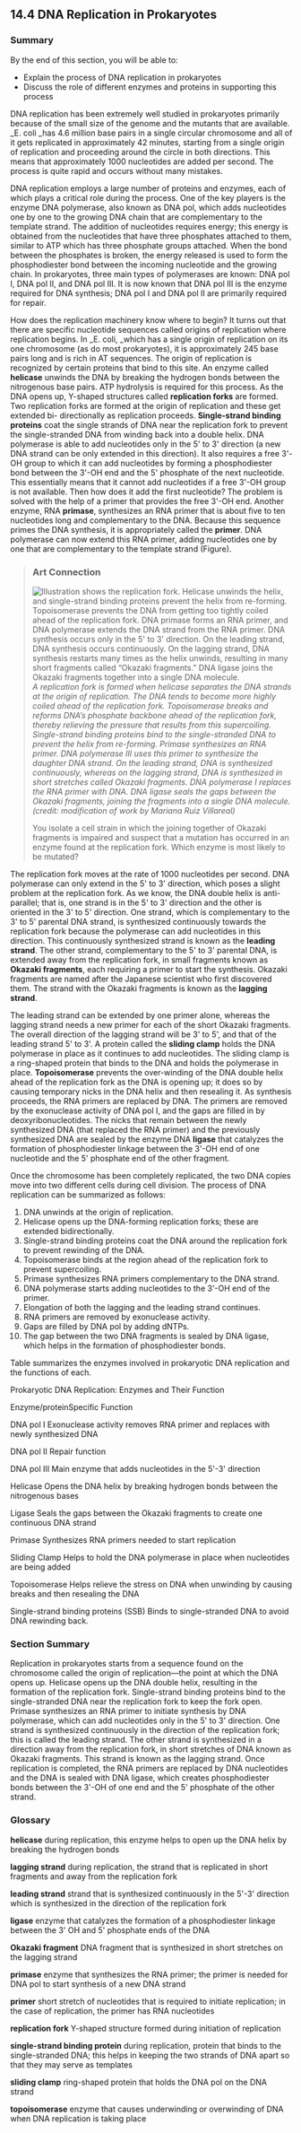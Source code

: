 ##  14.4 DNA Replication in Prokaryotes 

### Summary

By the end of this section, you will be able to: 

  - Explain the process of DNA replication in prokaryotes
  - Discuss the role of different enzymes and proteins in supporting this process

DNA replication has been extremely well studied in prokaryotes primarily because of the small size of the genome and the mutants that are available. _E. coli _has 4.6 million base pairs in a single circular chromosome and all of it gets replicated in approximately 42 minutes, starting from a single origin of replication and proceeding around the circle in both directions. This means that approximately 1000 nucleotides are added per second. The process is quite rapid and occurs without many mistakes.

DNA replication employs a large number of proteins and enzymes, each of which plays a critical role during the process. One of the key players is the enzyme DNA polymerase, also known as DNA pol, which adds nucleotides one by one to the growing DNA chain that are complementary to the template strand. The addition of nucleotides requires energy; this energy is obtained from the nucleotides that have three phosphates attached to them, similar to ATP which has three phosphate groups attached. When the bond between the phosphates is broken, the energy released is used to form the phosphodiester bond between the incoming nucleotide and the growing chain. In prokaryotes, three main types of polymerases are known: DNA pol I, DNA pol II, and DNA pol III. It is now known that DNA pol III is the enzyme required for DNA synthesis; DNA pol I and DNA pol II are primarily required for repair.

How does the replication machinery know where to begin? It turns out that there are specific nucleotide sequences called origins of replication where replication begins. In _E. coli, _which has a single origin of replication on its one chromosome (as do most prokaryotes), it is approximately 245 base pairs long and is rich in AT sequences. The origin of replication is recognized by certain proteins that bind to this site. An enzyme called **helicase** unwinds the DNA by breaking the hydrogen bonds between the nitrogenous base pairs. ATP hydrolysis is required for this process. As the DNA opens up, Y-shaped structures called **replication forks** are formed. Two replication forks are formed at the origin of replication and these get extended bi- directionally as replication proceeds. **Single-strand binding proteins** coat the single strands of DNA near the replication fork to prevent the single-stranded DNA from winding back into a double helix. DNA polymerase is able to add nucleotides only in the 5' to 3' direction (a new DNA strand can be only extended in this direction). It also requires a free 3'-OH group to which it can add nucleotides by forming a phosphodiester bond between the 3'-OH end and the 5' phosphate of the next nucleotide. This essentially means that it cannot add nucleotides if a free 3'-OH group is not available. Then how does it add the first nucleotide? The problem is solved with the help of a primer that provides the free 3'-OH end. Another enzyme, RNA **primase**, synthesizes an RNA primer that is about five to ten nucleotides long and complementary to the DNA. Because this sequence primes the DNA synthesis, it is appropriately called the **primer**. DNA polymerase can now extend this RNA primer, adding nucleotides one by one that are complementary to the template strand (Figure).

> ### Art Connection
> 
> ![Illustration shows the replication fork. Helicase unwinds the helix, and single-strand binding proteins prevent the helix from re-forming. Topoisomerase prevents the DNA from getting too tightly coiled ahead of the replication fork. DNA primase forms an RNA primer, and DNA polymerase extends the DNA strand from the RNA primer. DNA synthesis occurs only in the 5' to 3' direction. On the leading strand, DNA synthesis occurs continuously. On the lagging strand, DNA synthesis restarts many times as the helix unwinds, resulting in many short fragments called “Okazaki fragments.” DNA ligase joins the Okazaki fragments together into a single DNA molecule.][1] _A replication fork is formed when helicase separates the DNA strands at the origin of replication. The DNA tends to become more highly coiled ahead of the replication fork. Topoisomerase breaks and reforms DNA’s phosphate backbone ahead of the replication fork, thereby relieving the pressure that results from this supercoiling. Single-strand binding proteins bind to the single-stranded DNA to prevent the helix from re-forming. Primase synthesizes an RNA primer. DNA polymerase III uses this primer to synthesize the daughter DNA strand. On the leading strand, DNA is synthesized continuously, whereas on the lagging strand, DNA is synthesized in short stretches called Okazaki fragments. DNA polymerase I replaces the RNA primer with DNA. DNA ligase seals the gaps between the Okazaki fragments, joining the fragments into a single DNA molecule. (credit: modification of work by Mariana Ruiz Villareal)_
> 
> You isolate a cell strain in which the joining together of Okazaki fragments is impaired and suspect that a mutation has occurred in an enzyme found at the replication fork. Which enzyme is most likely to be mutated?

The replication fork moves at the rate of 1000 nucleotides per second. DNA polymerase can only extend in the 5' to 3' direction, which poses a slight problem at the replication fork. As we know, the DNA double helix is anti-parallel; that is, one strand is in the 5' to 3' direction and the other is oriented in the 3' to 5' direction. One strand, which is complementary to the 3' to 5' parental DNA strand, is synthesized continuously towards the replication fork because the polymerase can add nucleotides in this direction. This continuously synthesized strand is known as the **leading strand**. The other strand, complementary to the 5' to 3' parental DNA, is extended away from the replication fork, in small fragments known as **Okazaki fragments**, each requiring a primer to start the synthesis. Okazaki fragments are named after the Japanese scientist who first discovered them. The strand with the Okazaki fragments is known as the **lagging strand**.

The leading strand can be extended by one primer alone, whereas the lagging strand needs a new primer for each of the short Okazaki fragments. The overall direction of the lagging strand will be 3' to 5', and that of the leading strand 5' to 3'. A protein called the **sliding clamp** holds the DNA polymerase in place as it continues to add nucleotides. The sliding clamp is a ring-shaped protein that binds to the DNA and holds the polymerase in place. **Topoisomerase** prevents the over-winding of the DNA double helix ahead of the replication fork as the DNA is opening up; it does so by causing temporary nicks in the DNA helix and then resealing it. As synthesis proceeds, the RNA primers are replaced by DNA. The primers are removed by the exonuclease activity of DNA pol I, and the gaps are filled in by deoxyribonucleotides. The nicks that remain between the newly synthesized DNA (that replaced the RNA primer) and the previously synthesized DNA are sealed by the enzyme DNA **ligase** that catalyzes the formation of phosphodiester linkage between the 3'-OH end of one nucleotide and the 5' phosphate end of the other fragment.

Once the chromosome has been completely replicated, the two DNA copies move into two different cells during cell division. The process of DNA replication can be summarized as follows:

  1. DNA unwinds at the origin of replication.
  2. Helicase opens up the DNA-forming replication forks; these are extended bidirectionally.
  3. Single-strand binding proteins coat the DNA around the replication fork to prevent rewinding of the DNA.
  4. Topoisomerase binds at the region ahead of the replication fork to prevent supercoiling.
  5. Primase synthesizes RNA primers complementary to the DNA strand.
  6. DNA polymerase starts adding nucleotides to the 3'-OH end of the primer.
  7. Elongation of both the lagging and the leading strand continues.
  8. RNA primers are removed by exonuclease activity.
  9. Gaps are filled by DNA pol by adding dNTPs.
  10. The gap between the two DNA fragments is sealed by DNA ligase, which helps in the formation of phosphodiester bonds.

  
Table summarizes the enzymes involved in prokaryotic DNA replication and the functions of each.

Prokaryotic DNA Replication: Enzymes and Their Function

Enzyme/proteinSpecific Function

DNA pol I
Exonuclease activity removes RNA primer and replaces with newly synthesized DNA

DNA pol II
Repair function

DNA pol III
Main enzyme that adds nucleotides in the 5'-3' direction

Helicase
Opens the DNA helix by breaking hydrogen bonds between the nitrogenous bases

Ligase
Seals the gaps between the Okazaki fragments to create one continuous DNA strand

Primase
Synthesizes RNA primers needed to start replication

Sliding Clamp
Helps to hold the DNA polymerase in place when nucleotides are being added

Topoisomerase
Helps relieve the stress on DNA when unwinding by causing breaks and then resealing the DNA

Single-strand binding proteins (SSB)
Binds to single-stranded DNA to avoid DNA rewinding back.

### Section Summary

Replication in prokaryotes starts from a sequence found on the chromosome called the origin of replication—the point at which the DNA opens up. Helicase opens up the DNA double helix, resulting in the formation of the replication fork. Single-strand binding proteins bind to the single-stranded DNA near the replication fork to keep the fork open. Primase synthesizes an RNA primer to initiate synthesis by DNA polymerase, which can add nucleotides only in the 5' to 3' direction. One strand is synthesized continuously in the direction of the replication fork; this is called the leading strand. The other strand is synthesized in a direction away from the replication fork, in short stretches of DNA known as Okazaki fragments. This strand is known as the lagging strand. Once replication is completed, the RNA primers are replaced by DNA nucleotides and the DNA is sealed with DNA ligase, which creates phosphodiester bonds between the 3'-OH of one end and the 5' phosphate of the other strand.

### Glossary

**helicase** during replication, this enzyme helps to open up the DNA helix by breaking the hydrogen bonds

**lagging strand** during replication, the strand that is replicated in short fragments and away from the replication fork

**leading strand** strand that is synthesized continuously in the 5'-3' direction which is synthesized in the direction of the replication fork

**ligase** enzyme that catalyzes the formation of a phosphodiester linkage between the 3' OH and 5' phosphate ends of the DNA

**Okazaki fragment** DNA fragment that is synthesized in short stretches on the lagging strand

**primase** enzyme that synthesizes the RNA primer; the primer is needed for DNA pol to start synthesis of a new DNA strand

**primer** short stretch of nucleotides that is required to initiate replication; in the case of replication, the primer has RNA nucleotides

**replication fork** Y-shaped structure formed during initiation of replication

**single-strand binding protein** during replication, protein that binds to the single-stranded DNA; this helps in keeping the two strands of DNA apart so that they may serve as templates

**sliding clamp** ring-shaped protein that holds the DNA pol on the DNA strand

**topoisomerase** enzyme that causes underwinding or overwinding of DNA when DNA replication is taking place

   [1]: https://cnx.org/resources/840f9f0df6390344a02b9719780d079af531d7c1/Figure_14_04_01.jpg

